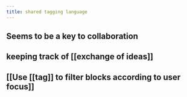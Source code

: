 ```yaml
---
title: shared tagging language
---
```


## Seems to be a key to collaboration

## keeping track of [[exchange of ideas]]

## [[Use [[tag]] to filter blocks according to user focus]]
